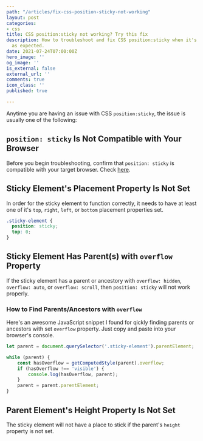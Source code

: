 ```yaml
---
path: "/articles/fix-css-position-sticky-not-working"
layout: post
categories:
- css
title: CSS position:sticky not working? Try this fix
description: How to troubleshoot and fix CSS position:sticky when it's not working
  as expected.
date: 2021-07-24T07:00:00Z
hero_image: ''
og_image: ''
is_external: false
external_url: ''
comments: true
icon_class: ''
published: true

---
```

Anytime you are having an issue with CSS `position:sticky`, the issue is usually  one of the following:

## `position: sticky`  Is Not Compatible with Your Browser

Before you begin troubleshooting, confirm that `position: sticky` is compatible with your target browser. Check [here](https://caniuse.com/css-sticky).

## Sticky Element's Placement Property Is Not Set

In order for the sticky element to function correctly, it needs to have at least one of it's `top`, `right`, `left`, or `bottom` placement properties set.

```css
.sticky-element {
  position: sticky;
  top: 0;
}
```

## Sticky Element Has Parent(s) with `overflow` Property

If the sticky element has a parent or ancestory with `overflow: hidden`, `overflow: auto`, or `overflow: scroll`, then `position: sticky` will not work properly.

### How to Find Parents/Ancestors with `overflow`

Here's an awesome JavaScript snippet I found for qickly finding parents or ancestors with set `overflow` property. Just copy and paste into your browser's console.

```javascript
let parent = document.querySelector('.sticky-element').parentElement;

while (parent) {
    const hasOverflow = getComputedStyle(parent).overflow;
    if (hasOverflow !== 'visible') {
        console.log(hasOverflow, parent);
    }
    parent = parent.parentElement;
}
```

## Parent Element's Height Property Is Not Set
The sticky element will not have a place to stick if the parent's `height` property is not set. 
